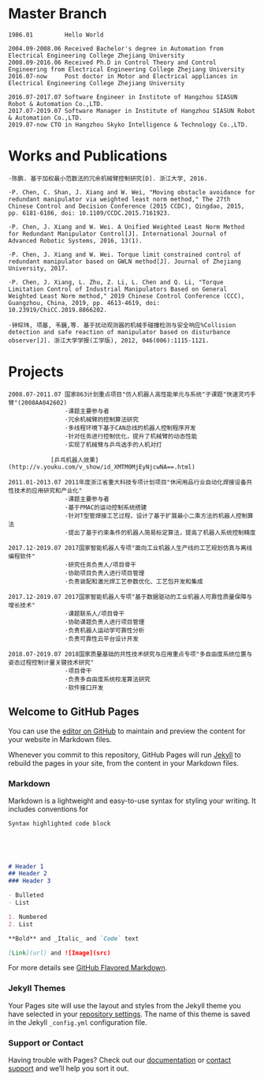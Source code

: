 # Master Branch
```
1986.01         Hello World

2004.09-2008.06 Received Bachelor's degree in Automation from Electrical Engineering College Zhejiang University
2008.09-2016.06 Received Ph.D in Control Theory and Control Engineering from Electrical Engineering College Zhejiang University
2016.07-now     Post doctor in Motor and Electrical appliances in Electrical Engineering College Zhejiang University

2016.07-2017.07 Software Engineer in Institute of Hangzhou SIASUN Robot & Automation Co.,LTD.
2017.07-2019.07 Software Manager in Institute of Hangzhou SIASUN Robot & Automation Co.,LTD.
2019.07-now CTO in Hangzhou Skyko Intelligence & Technology Co.,LTD.
```
# Works and Publications
```
·陈鹏. 基于加权最小范数法的冗余机械臂控制研究[D]. 浙江大学, 2016.

·P. Chen, C. Shan, J. Xiang and W. Wei, "Moving obstacle avoidance for redundant manipulator via weighted least norm method," The 27th Chinese Control and Decision Conference (2015 CCDC), Qingdao, 2015, pp. 6181-6186, doi: 10.1109/CCDC.2015.7161923.

·P. Chen, J. Xiang and W. Wei. A Unified Weighted Least Norm Method for Redundant Manipulator Control[J]. International Journal of Advanced Robotic Systems, 2016, 13(1).

·P. Chen, J. Xiang and W. Wei. Torque limit constrained control of redundant manipulator based on GWLN method[J]. Journal of Zhejiang University, 2017.

·P. Chen, J. Xiang, L. Zhu, Z. Li, L. Chen and Q. Li, "Torque Limitation Control of Industrial Manipulators Based on General Weighted Least Norm method," 2019 Chinese Control Conference (CCC), Guangzhou, China, 2019, pp. 4613-4619, doi: 10.23919/ChiCC.2019.8866202.

·钟琮玮, 项基, 韦巍,等. 基于扰动观测器的机械手碰撞检测与安全响应%Collision detection and safe reaction of manipulator based on disturbance observer[J]. 浙江大学学报(工学版), 2012, 046(006):1115-1121.
```

# Projects
```
2008.07-2011.07 国家863计划重点项目"仿人机器人高性能单元与系统"子课题"快速灵巧手臂"(2008AA042602) 
                ·课题主要参与者
                ·冗余机械臂的控制算法研究
                ·多线程环境下基于CAN总线的机器人控制程序开发
                ·针对任务进行控制优化，提升了机械臂的动态性能
                ·实现了机械臂与乒乓选手的人机对打
```
                [乒乓机器人效果](http://v.youku.com/v_show/id_XMTM0MjEyNjcwNA==.html)
```                
2011.01-2013.07 2011年度浙江省重大科技专项计划项目"休闲用品行业自动化焊接设备共性技术的应用研究和产业化"
                ·课题主要参与者
                ·基于PMAC的运动控制系统搭建
                ·针对T型管焊接工艺过程，设计了基于扩展最小二乘方法的机器人控制算法
                ·提出了基于约束条件的机器人简易标定算法，提高了机器人系统控制精度
```

```                
2017.12-2019.07 2017国家智能机器人专项"面向工业机器人生产线的工艺规划仿真与离线编程软件"
                ·研究任务负责人/项目骨干
                ·协助项目负责人进行项目管理
                ·负责装配和激光焊工艺参数优化、工艺包开发和集成
```

```                
2017.12-2019.07 2017国家智能机器人专项"基于数据驱动的工业机器人可靠性质量保障与增长技术"
                ·课题联系人/项目骨干
                ·协助课题负责人进行项目管理
                ·负责机器人运动学可靠性分析
                ·负责可靠性云平台设计开发
```

```                
2018.07-2019.07 2018国家质量基础的共性技术研究与应用重点专项"多自由度系统位置与姿态过程控制计量关键技术研究"
                ·项目骨干
                ·负责多自由度系统校准算法研究
                ·软件接口开发
```
## Welcome to GitHub Pages

You can use the [editor on GitHub](https://github.com/tangguotongling/tangguotongling.github.com/edit/master/index.md) to maintain and preview the content for your website in Markdown files.

Whenever you commit to this repository, GitHub Pages will run [Jekyll](https://jekyllrb.com/) to rebuild the pages in your site, from the content in your Markdown files.

### Markdown

Markdown is a lightweight and easy-to-use syntax for styling your writing. It includes conventions for

```markdown
Syntax highlighted code block

                
                


# Header 1
## Header 2
### Header 3

- Bulleted
- List

1. Numbered
2. List

**Bold** and _Italic_ and `Code` text

[Link](url) and ![Image](src)
```

For more details see [GitHub Flavored Markdown](https://guides.github.com/features/mastering-markdown/).

### Jekyll Themes

Your Pages site will use the layout and styles from the Jekyll theme you have selected in your [repository settings](https://github.com/tangguotongling/tangguotongling.github.com/settings). The name of this theme is saved in the Jekyll `_config.yml` configuration file.

### Support or Contact

Having trouble with Pages? Check out our [documentation](https://help.github.com/categories/github-pages-basics/) or [contact support](https://github.com/contact) and we’ll help you sort it out.
